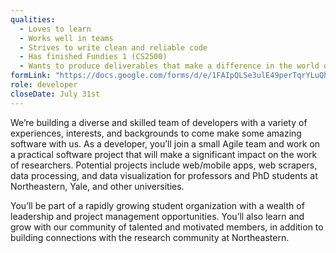 ```yaml
---
qualities:
  - Loves to learn
  - Works well in teams
  - Strives to write clean and reliable code
  - Has finished Fundies 1 (CS2500)
  - Wants to produce deliverables that make a difference in the world of research
formLink: "https://docs.google.com/forms/d/e/1FAIpQLSe3ulE49perTqrYLuQhgNVxbL-XewFGuuoZznWihIwJ9g1dpA/viewform?usp=sf_link"
role: developer
closeDate: July 31st
---
```


We’re building a diverse and skilled team of developers with a variety of experiences, interests, and backgrounds to come make some amazing software with us. As a developer, you’ll join a small Agile team and work on a practical software project that will make a significant impact on the work of researchers. Potential projects include web/mobile apps, web scrapers, data processing, and data visualization for professors and PhD students at Northeastern, Yale, and other universities. 

You’ll be part of a rapidly growing student organization with a wealth of leadership and project management opportunities. You’ll also learn and grow with our community of talented and motivated members, in addition to building connections with the research community at Northeastern.
